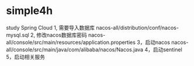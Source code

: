 # simple4h
study Spring Cloud
1, 需要导入数据库
nacos-all/distribution/conf/nacos-mysql.sql
2, 修改nacos数据库密码
nacos-all/console/src/main/resources/application.properties
3，启动nacos
nacos-all/console/src/main/java/com/alibaba/nacos/Nacos.java
4，启动sentinel
5，启动相关服务